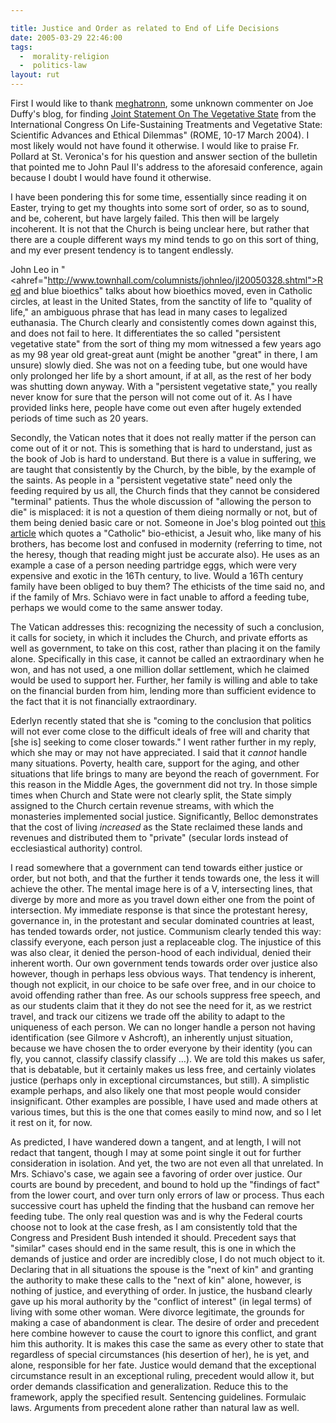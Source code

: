```yaml
---

title: Justice and Order as related to End of Life Decisions
date: 2005-03-29 22:46:00
tags:
  -  morality-religion
  -  politics-law
layout: rut
---
```


First I would like to thank <a href="http://www.livejournal.com/users/meghatronn/">meghatronn</a>, some unknown commenter on Joe Duffy's blog, for finding <a href="http://www.vatican.va/roman_curia/pontifical_academies/acdlife/documents/rc_pont-acd_life_doc_20040320_joint-statement-veget-state_en.html">Joint Statement On The Vegetative State</a> from the International Congress On Life-Sustaining Treatments and Vegetative State: Scientific Advances and Ethical Dilemmas" (ROME, 10-17 March 2004). I most likely would not have found it otherwise.  I would like to praise Fr. Pollard at St. Veronica's for his question and answer section of the bulletin that pointed me to John Paul II's <a rref="http://www.vatican.va/holy_father/john_paul_ii/speeches/2004/march/documents/hf_jp-ii_spe_20040320_congress-fiamc_en.html">address to the aforesaid conference</a>, again because I doubt I would have found it otherwise.

I have been pondering this for some time, essentially since reading it on Easter, trying to get my thoughts into some sort of order, so as to sound, and be, coherent, but have largely failed.  This then will be largely incoherent.  It is not that the Church is being unclear here, but rather that there are a couple different ways my mind tends to go on this sort of thing, and my ever present tendency is to tangent endlessly.

John Leo in "<ahref="http://www.townhall.com/columnists/johnleo/jl20050328.shtml">Red
 and blue bioethics</a>" talks about how bioethics moved, even in Catholic circles, at least in the United States, from the sanctity of life to "quality of life," an ambiguous phrase that has lead in many cases to legalized euthanasia.  The Church clearly and consistently comes down against this, and does not fail to here. It differentiates the so called "persistent vegetative state" from the sort of thing my mom witnessed a few years ago as my 98 year old great-great aunt (might be another "great" in there, I am unsure) slowly died.  She was not on a feeding tube, but one would have only prolonged her life by a short amount, if at all, as the rest of her body was shutting down anyway.  With a "persistent vegetative state," you really never know for sure that the person will not come out of it.  As I have provided links here, people have come out even after hugely extended periods of time such as 20 years.

Secondly, the Vatican notes that it does not really matter if the person can come out of it or not.  This is something that is hard to understand, just as the book of Job is hard to understand.  But there is a value in suffering, we are taught that consistently by the Church, by the bible, by the example of the saints.  As people in a "persistent vegetative state" need only the feeding required by us all, the Church finds that they cannot be considered "terminal" patients.  Thus the whole discussion of "allowing the person to die" is misplaced: it is not a question of them dieing normally or not, but of them being denied basic care or not.  Someone in Joe's blog pointed out <a href="http://www.msnbc.msn.com/id/7276850/site/newsweek/">this article</a> which quotes a "Catholic" bio-ethicist, a Jesuit who, like many of his brothers, has become lost and confused in modernity (referring to time, not the heresy, though that reading might just be accurate also).  He uses as an example a case of a person needing partridge eggs, which were very expensive and exotic in the 16Th century, to live.  Would a 16Th century family have been obliged to buy them?  The ethicists of the time said no, and if the family of Mrs. Schiavo were in fact unable to afford a feeding tube, perhaps we would come to the same answer today.

The Vatican addresses this: recognizing the necessity of such a conclusion, it calls for society, in which it includes the Church, and private efforts as well as government, to take on this cost, rather than placing it on the family alone.  Specifically in this case, it cannot be called an extraordinary when he won, and has not used, a one million dollar settlement, which he claimed would be used to support her.  Further, her family is willing and able to take on the financial burden from him, lending more than sufficient evidence to the fact that it is not financially extraordinary.

Ederlyn recently stated that she is "coming to the conclusion that politics will not ever come close to the difficult ideals of free will and charity that [she is] seeking to come closer towards."  I went rather further in my reply, which she may or may not have appreciated.  I said that it <em>cannot</em> handle many situations.  Poverty, health care, support for the aging, and other situations that life brings to many are beyond the reach of government.  For this reason in the Middle Ages, the government did not try.  In those simple times when Church and State were not clearly split, the State simply assigned to the Church certain revenue streams, with which the monasteries implemented social justice.  Significantly, Belloc demonstrates that the cost of living <em>increased</em> as the State reclaimed these lands and revenues and distributed them to "private" (secular lords instead of ecclesiastical authority) control.

I read somewhere that a government can tend towards either justice or order, but not both, and that the further it tends towards one, the less it will achieve the other.  The mental image here is of a V, intersecting lines, that diverge by more and more as you travel down either one from the point of intersection. My immediate response is that since the protestant heresy, governance in, in the protestant and secular dominated countries at least, has tended towards order, not justice.  Communism clearly tended this way: classify everyone, each person just a replaceable clog.  The injustice of this was also clear, it denied the person-hood of each individual, denied their inherent worth. Our own government tends towards order over justice also however, though in perhaps less obvious ways.  That tendency is inherent, though not explicit, in our choice to be safe over free, and in our choice to avoid offending rather than free.  As our schools suppress free speech, and as our students claim that it they do not see the need for it, as we restrict travel, and track our citizens we trade off the ability to adapt to the uniqueness of each person. We can no longer handle a person not having identification (see Gilmore v Ashcroft), an inherently unjust situation, because we have chosen the to order everyone by their identity (you can fly, you cannot, classify classify classify &#x2026;).  We are told this makes us safer, that is debatable, but it certainly makes us less free, and certainly violates justice (perhaps only in exceptional circumstances, but still).  A simplistic example perhaps, and also likely one that most people would consider insignificant. Other examples are possible, I have used and made others at various times, but this is the one that comes easily to mind now, and so I let it rest on it, for now.

As predicted, I have wandered down a tangent, and at length, I will not redact that tangent, though I may at some point single it out for further consideration in isolation.  And yet, the
 two are not even all that unrelated.  In Mrs. Schiavo's case, we again see a favoring of order over justice.  Our courts are bound by precedent, and bound to hold up the "findings of fact" from the lower court, and over turn only errors of law or process. Thus each successive court has upheld the finding that the husband can remove her feeding tube.  The only real question was and is why the Federal courts choose not to look at the case fresh, as I am consistently told that the Congress and President Bush intended it should.  Precedent says that "similar" cases should end in the same result, this is one in which the demands of justice and order are incredibly close, I do not much object to it. Declaring that in all situations the spouse is the "next of kin" and granting the authority to make these calls to the "next of kin" alone, however, is nothing of justice, and everything of order.
 In justice, the husband clearly gave up his moral authority by the "conflict of interest" (in legal terms) of living with some other woman.  Were divorce legitimate, the grounds for making a case of abandonment is clear.  The desire of order and precedent here combine however to cause the court to ignore this conflict, and grant him this authority.  It is makes this case the same as every other to state that regardless of special circumstances (his desertion of her), he is yet, and alone, responsible for her fate. Justice would demand that the exceptional circumstance result in an exceptional ruling, precedent would allow it, but order demands classification and generalization.  Reduce this to the framework, apply the specified result.  Sentencing guidelines.  Formulaic laws. Arguments from precedent alone rather than natural law as well.

